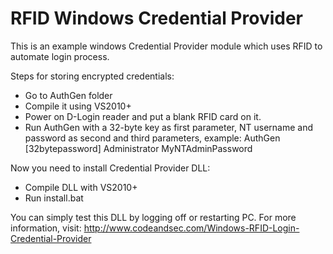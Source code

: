 RFID Windows Credential Provider
=============

This is an example windows Credential Provider module which uses RFID to automate login process.

Steps for storing encrypted credentials:
- Go to AuthGen folder
- Compile it using VS2010+
- Power on D-Login reader and put a blank RFID card on it.
- Run AuthGen with a 32-byte key as first parameter, NT username and password as second and third parameters, example:
AuthGen [32bytepassword] Administrator MyNTAdminPassword

Now you need to install Credential Provider DLL:
- Compile DLL with VS2010+
- Run install.bat

You can simply test this DLL by logging off or restarting PC.
For more information, visit: http://www.codeandsec.com/Windows-RFID-Login-Credential-Provider

